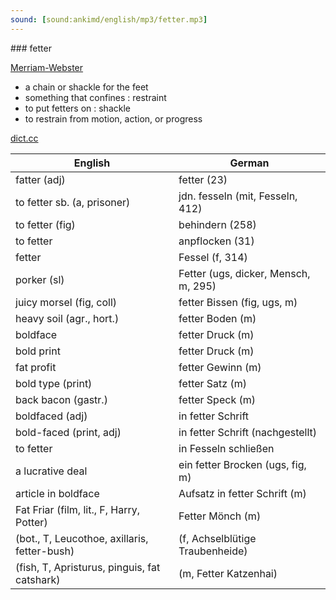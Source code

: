 ```yaml
---
sound: [sound:ankimd/english/mp3/fetter.mp3]
---
```


\### fetter

[Merriam-Webster](https://www.merriam-webster.com/dictionary/fetter)

- a chain or shackle for the feet
- something that confines : restraint
- to put fetters on : shackle
- to restrain from motion, action, or progress

[dict.cc](https://www.dict.cc/fetter)

| English        | German       |
| -------------- | ------------ |
| fatter (adj) | fetter (23) |
| to fetter sb. (a, prisoner) | jdn. fesseln (mit, Fesseln, 412) |
| to fetter (fig) | behindern (258) |
| to fetter | anpflocken (31) |
| fetter | Fessel (f, 314) |
| porker (sl) | Fetter (ugs, dicker, Mensch, m, 295) |
| juicy morsel (fig, coll) | fetter Bissen (fig, ugs, m) |
| heavy soil (agr., hort.) | fetter Boden (m) |
| boldface | fetter Druck (m) |
| bold print | fetter Druck (m) |
| fat profit | fetter Gewinn (m) |
| bold type (print) | fetter Satz (m) |
| back bacon (gastr.) | fetter Speck (m) |
| boldfaced (adj) | in fetter Schrift |
| bold-faced (print, adj) | in fetter Schrift (nachgestellt) |
| to fetter | in Fesseln schließen |
| a lucrative deal | ein fetter Brocken (ugs, fig, m) |
| article in boldface | Aufsatz in fetter Schrift (m) |
| Fat Friar (film, lit., F, Harry, Potter) | Fetter Mönch (m) |
|  (bot., T, Leucothoe, axillaris, fetter-bush) |  (f, Achselblütige Traubenheide) |
|  (fish, T, Apristurus, pinguis, fat catshark) |  (m, Fetter Katzenhai) |
